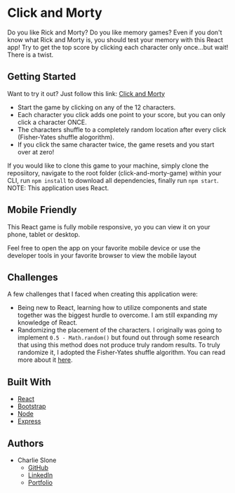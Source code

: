 # Click and Morty

Do you like Rick and Morty? Do you like memory games? Even if you don't know what Rick and Morty is, you should test your memory with this React app! Try to get the top score by clicking each character only once...but wait! There is a twist.

## Getting Started

Want to try it out?
Just follow this link: [Click and Morty](https://click-and-morty.herokuapp.com/)

* Start the game by clicking on any of the 12 characters.
* Each character you click adds one point to your score, but you can only click a character ONCE.
* The characters shuffle to a completely random location after every click (Fisher-Yates shuffle alogorithm).
* If you click the same character twice, the game resets and you start over at zero!

If you would like to clone this game to your machine, simply clone the reposiitory, navigate to the root folder (click-and-morty-game) within your CLI, run `npm install` to download all dependencies, finally run `npm start`. NOTE: This application uses React.

## Mobile Friendly

This React game is fully mobile responsive, yo you can view it on your phone, tablet or desktop.

Feel free to open the app on your favorite mobile device or use the developer tools in your favorite browser to view the mobile layout

## Challenges

A few challenges that I faced when creating this application were:
* Being new to React, learning how to utilize components and state together was the biggest hurdle to overcome. I am still expanding my knowledge of React.
* Randomizing the placement of the characters. I originally was going to implement `0.5 - Math.random()` but found out through some research that using this method does not produce truly random results. To truly randomize it, I adopted the Fisher-Yates shuffle algorithm. You can read more about it [here](https://en.wikipedia.org/wiki/Fisher%E2%80%93Yates_shuffle).

## Built With

* [React](https://reactjs.org/) 
* [Bootstrap](https://bootstrap.com)
* [Node](https://nodejs.org/en/)
* [Express](https://expressjs.com/)

## Authors

* Charlie Slone
    * [GitHub](https://github.com/ctslone)
    * [LinkedIn](https://www.linkedin.com/in/charlie-slone-704311a9/)
    * [Portfolio](https://ctslone.github.io/Updated-Portfolio/)